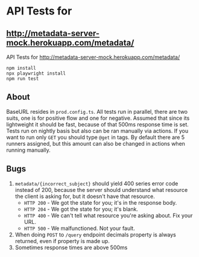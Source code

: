 # API Tests for 

## http://metadata-server-mock.herokuapp.com/metadata/

API Tests for http://metadata-server-mock.herokuapp.com/metadata/

```
npm install
npx playwright install
npm run test
```
## About

BaseURL resides in `prod.config.ts`. 
All tests run in parallel, there are two suits, one is for positive flow and one for negative.
Assumed that since its lightweight it should be fast, because of that 500ms response time is set.
Tests run on nightly basis but also can be ran manually via actions. If you want to run only `GET` you should type `@get` in tags.
By default there are 5 runners assigned, but this amount can also be changed in actions when running manually.

## Bugs

1. `metadata/{incorrect_subject}` should yield 400 series error code instead of 200, because the server should understand what resource the client is asking for, but it doesn't have that resource.
    - `HTTP 200` - We got the state for you; it's in the response body.
    - `HTTP 204` - We got the state for you; it's blank.
    - `HTTP 400` - We can't tell what resource you're asking about. Fix your URL.
    - `HTTP 500` - We malfunctioned. Not your fault.
2. When doing `POST` to `/query` endpoint decimals property is always returned, even if property is made up.
3. Sometimes response times are above 500ms

